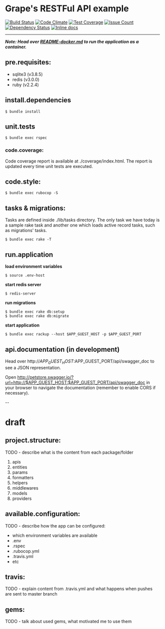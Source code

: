 # Grape's RESTFul API example

[![Build Status](https://travis-ci.org/marioluan/ruby-restful-api-example-grape.svg?branch=master)](https://travis-ci.org/marioluan/ruby-restful-api-example-grape)
[![Code Climate](https://codeclimate.com/github/marioluan/ruby-restful-api-example-grape/badges/gpa.svg)](https://codeclimate.com/github/marioluan/ruby-restful-api-example-grape)
[![Test Coverage](https://codeclimate.com/github/marioluan/ruby-restful-api-example-grape/badges/coverage.svg)](https://codeclimate.com/github/marioluan/ruby-restful-api-example-grape/coverage)
[![Issue Count](https://codeclimate.com/github/marioluan/ruby-restful-api-example-grape/badges/issue_count.svg)](https://codeclimate.com/github/marioluan/ruby-restful-api-example-grape)
[![Dependency Status](https://gemnasium.com/marioluan/ruby-restful-api-example-grape.svg)](https://gemnasium.com/marioluan/ruby-restful-api-example-grape)
[![Inline docs](http://inch-ci.org/github/marioluan/ruby-restful-api-example-grape.svg?branch=master)](http://inch-ci.org/github/marioluan/ruby-restful-api-example-grape)
***

***Note: Head over [README-docker.md](/README-docker.md) to run the application as a container.***

## pre.requisites:
* sqlite3 (v3.8.5)
* redis (v3.0.0)
* ruby (v2.2.4)

## install.dependencies
```
$ bundle install
```

## unit.tests
```
$ bundle exec rspec
```

### code.coverage:
Code coverage report is available at ./coverage/index.html. The report is updated every time unit tests are executed.

## code.style:
```
$ bundle exec rubocop -S
```

## tasks & migrations:
Tasks are defined inside ./lib/tasks directory. The only task we have today is a sample rake task and another one which loads active record tasks, such as migrations' tasks.
```
$ bundle exec rake -T
```

## run.application
**load environment variables**
```
$ source .env-host
```
**start redis server**
```
$ redis-server
```
**run migrations**
```
$ bundle exec rake db:setup
$ bundle exec rake db:migrate
```
**start application**
```
$ bundle exec rackup --host $APP_GUEST_HOST -p $APP_GUEST_PORT
```

## api.documentation (in development)
Head over http://$APP_GUEST_HOST:$APP_GUEST_PORT/api/swagger_doc to see a JSON representation.

Open http://petstore.swagger.io/?url=http://$APP_GUEST_HOST:$APP_GUEST_PORT/api/swagger_doc in your browser to navigate the documentation (remember to enable CORS if necessary).

--

# draft
## project.structure:
TODO - describe what is the content from each package/folder

1. apis
1. entities
1. params
1. formatters
1. helpers
1. middlewares
1. models
1. providers

## available.configuration:
TODO - describe how the app can be configured:
- which environment variables are available
- .env
- .rspec
- .rubocop.yml
- .travis.yml
- etc

## travis:
TODO - explain content from .travis.yml and what happens when pushes are sent to master branch

## gems:
TODO - talk about used gems, what motivated me to use them
